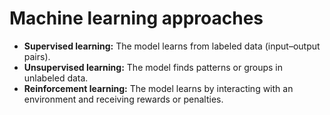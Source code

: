 # Machine learning approaches
- **Supervised learning:** The model learns from labeled data (input–output pairs).
- **Unsupervised learning:** The model finds patterns or groups in unlabeled data.
- **Reinforcement learning:** The model learns by interacting with an environment and receiving rewards or penalties.
